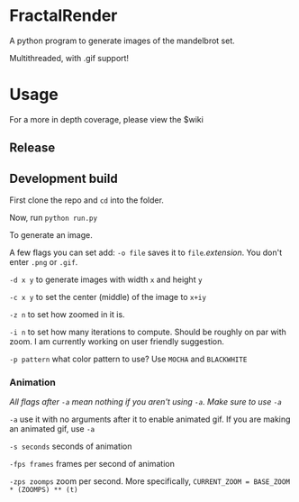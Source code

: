 # FractalRender

A python program to generate images of the mandelbrot set.

Multithreaded, with .gif support!

# Usage

For a more in depth coverage, please view the $wiki

## Release



## Development build

First clone the repo and `cd` into the folder.

Now, run `python run.py`

To generate an image.

A few flags you can set add:
`-o file` saves it to `file`*.extension*.
    You don't enter `.png` or `.gif`.

`-d x y` to generate images with width `x` and height `y`

`-c x y` to set the center (middle) of the image to `x+iy`

`-z n` to set how zoomed in it is.

`-i n` to set how many iterations to compute. Should be roughly on par with zoom. 
    I am currently working on user friendly suggestion.

`-p pattern` what color pattern to use?
    Use `MOCHA` and `BLACKWHITE`

### Animation

*All flags after `-a` mean nothing if you aren't using `-a`. Make sure to use `-a`*

`-a` use it with no arguments after it to enable animated gif.
    If you are making an animated gif, use `-a`

`-s seconds` seconds of animation

`-fps frames` frames per second of animation

`-zps zoomps` zoom per second. More specifically, `CURRENT_ZOOM = BASE_ZOOM * (ZOOMPS) ** (t)`